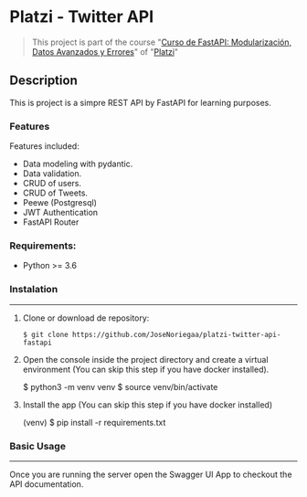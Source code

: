 # Platzi - Twitter API

>This project is part of the course "[Curso de FastAPI: Modularización, Datos Avanzados y Errores](https://platzi.com/cursos/fastapi-modularizacion-datos/ "Curso de FastAPI: Modularización, Datos Avanzados y Errores")" of "[Platzi](https://platzi.com/ "Platzi")"

## Description

This is project is a simpre REST API by FastAPI for learning purposes.

### Features

Features included:

- Data modeling with pydantic.
- Data validation.
- CRUD of users.
- CRUD of Tweets.
- Peewe (Postgresql)
- JWT Authentication
- FastAPI Router

### Requirements:

- Python >= 3.6

### Instalation
---
1. Clone or download de repository:

   `$ git clone https://github.com/JoseNoriegaa/platzi-twitter-api-fastapi`

2. Open the console inside the project directory and create a virtual environment (You can skip this step if you have docker installed).

   $ python3 -m venv venv
   $ source venv/bin/activate

3. Install the app (You can skip this step if you have docker installed)

   (venv) $ pip install -r requirements.txt

### Basic Usage

---

Once you are running the server open the Swagger UI App to checkout the API documentation.

